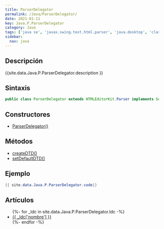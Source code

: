 ```yaml
---
title: ParserDelegator
permalink: /Java/ParserDelegator/
date: 2021-01-11
key: Java.P.ParserDelegator
category: Java
tags: ['java se', 'javax.swing.text.html.parser', 'java.desktop', 'clase java', 'Java 1.0']
sidebar: 
  nav: java
---
```


## Descripción
{{site.data.Java.P.ParserDelegator.description }}

## Sintaxis
~~~java
public class ParserDelegator extends HTMLEditorKit.Parser implements Serializable
~~~

## Constructores
* [ParserDelegator()](/Java/ParserDelegator/ParserDelegator/)

## Métodos
* [createDTD()](/Java/ParserDelegator/createDTD/)
* [setDefaultDTD()](/Java/ParserDelegator/setDefaultDTD/)

## Ejemplo
~~~java
{{ site.data.Java.P.ParserDelegator.code}}
~~~

## Artículos
<ul>
{%- for _ldc in site.data.Java.P.ParserDelegator.ldc -%}
   <li>
       <a href="{{_ldc['url'] }}">{{ _ldc['nombre'] }}</a>
   </li>
{%- endfor -%}
</ul>
